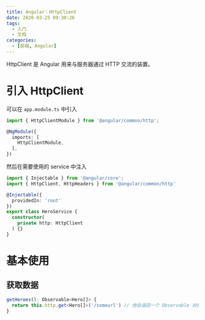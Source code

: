```yaml
---
title: Angular：HttpClient
date: 2020-03-25 09:30:26
tags:
  - 入门
  - 文档
categories:
  - [前端, Angular]
---
```


HttpClient 是 Angular 用来与服务器通过 HTTP 交流的装置。

<!-- more -->

# 引入 HttpClient

可以在 `app.module.ts` 中引入

```typescript
import { HttpClientModule } from '@angular/common/http';

@NgModule({
  imports: [
    HttpClientModule,
  ],
})
```

然后在需要使用的 service 中注入

```typescript
import { Injectable } from '@angular/core';
import { HttpClient, HttpHeaders } from '@angular/common/http'

@Injectable({
  providedIn: 'root'
})
export class HeroService {
  constructor(
    private http: HttpClient 
  ) {}
}
```

# 基本使用

## 获取数据

```typescript
getHeroes(): Observable<Hero[]> {
  return this.http.get<Hero[]>('/someurl') // 他会返回一个 Observable 对象，里面具体的类型是 Hero[]
}
```

